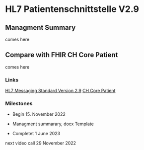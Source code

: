 # HL7 Patientenschnittstelle V2.9

## Managment Summary

comes here

## Compare with FHIR CH Core Patient

comes here

### Links

[HL7 Messaging Standard Version 2.9](https://www.hl7.org/implement/standards/product_brief.cfm?product_id=516)
[CH Core Patient](https://fhir.ch/ig/ch-core/StructureDefinition-ch-core-patient.html)

### Milestones

* Begin 15. November 2022

* Managment summarary, docx Template

* Completet 1 June 2023

next video call 29 November 2022

